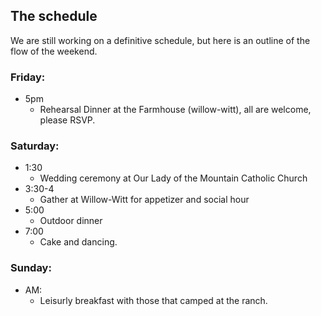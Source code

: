 ## The schedule 

We are still working on a definitive schedule, but here is an outline of the flow of the weekend. 

### Friday:

 - 5pm 
    - Rehearsal Dinner at the Farmhouse (willow-witt), all are welcome, please RSVP. 

### Saturday:

 - 1:30 
    - Wedding ceremony at Our Lady of the Mountain Catholic Church
 - 3:30-4 
    - Gather at Willow-Witt for appetizer and social hour
 - 5:00 
    - Outdoor dinner 
 - 7:00 
    - Cake and dancing.

### Sunday: 

 - AM: 
   - Leisurly breakfast with those that camped at the ranch. 